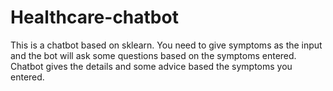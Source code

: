 # Healthcare-chatbot
This is a chatbot based on sklearn.
You need to give symptoms as the input and the bot will ask some questions based on the symptoms entered.
Chatbot gives the details and some advice based the symptoms you entered.
